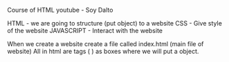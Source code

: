 Course of HTML youtube - Soy Dalto

HTML - we are going to structure (put object) to a website 
CSS - Give style of the website
JAVASCRIPT - Interact with the website

When we create a website create a file called index.html (main file of website)
All in html are tags (<tag> </tag>) as boxes where we will put a object.
